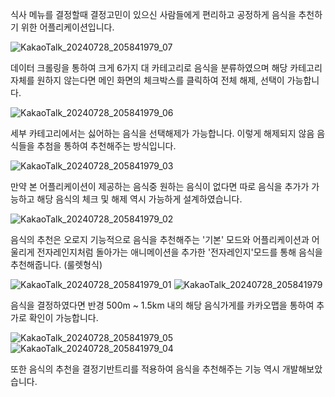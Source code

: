 식사 메뉴를 결정할때 결정고민이 있으신 사람들에게 편리하고 공정하게 음식을 추천하기 위한 어플리케이션입니다.

![KakaoTalk_20240728_205841979_07](https://github.com/user-attachments/assets/f3299dab-73f2-43ce-a40f-fafcd5e53ac2)

데이터 크롤링을 통하여 크게 6가지 대 카테고리로 음식을 분류하였으며 해당 카테고리자체를 원하지 않는다면 메인 화면의 체크박스를 클릭하여 전체 해제, 선택이 가능합니다.

![KakaoTalk_20240728_205841979_06](https://github.com/user-attachments/assets/6e11116a-08c1-4968-960a-6a874a2bddb7)

세부 카테고리에서는 싫어하는 음식을 선택해제가 가능합니다. 이렇게 해제되지 않음 음식들을 추첨을 통하여 추천해주는 방식입니다.

![KakaoTalk_20240728_205841979_03](https://github.com/user-attachments/assets/aac05c6b-7528-4879-a4ad-d4980ab86023)

만약 본 어플리케이션이 제공하는 음식중 원하는 음식이 없다면 따로 음식을 추가가 가능하고 해당 음식의 체크 및 해제 역시 가능하게 설계하였습니다.

![KakaoTalk_20240728_205841979_02](https://github.com/user-attachments/assets/e23b4261-8cee-4e85-8413-de1495b6b3f3)

음식의 추천은 오로지 기능적으로 음식을 추천해주는 '기본' 모드와 어플리케이션과 어울리게 전자레인지처럼 돌아가는 애니메이션을 추가한 '전자레인지'모드를 통해 음식을 추천해줍니다. (룰렛형식)

![KakaoTalk_20240728_205841979_01](https://github.com/user-attachments/assets/9731f61e-375d-439b-be03-3a41f4a5e308)
![KakaoTalk_20240728_205841979](https://github.com/user-attachments/assets/cf27ae74-6f68-45c6-9210-1f2a084ef1e5)

음식을 결정하였다면 반경 500m ~ 1.5km 내의 해당 음식가게를 카카오맵을 통하여 추가로 확인이 가능합니다.

![KakaoTalk_20240728_205841979_05](https://github.com/user-attachments/assets/6175949c-2e83-400b-90c6-371f40e37c63)
![KakaoTalk_20240728_205841979_04](https://github.com/user-attachments/assets/58a9b336-bb39-41e1-9be0-ebf0a27bdf64)

또한 음식의 추천을 결정기반트리를 적용하여 음식을 추천해주는 기능 역시 개발해보았습니다.
